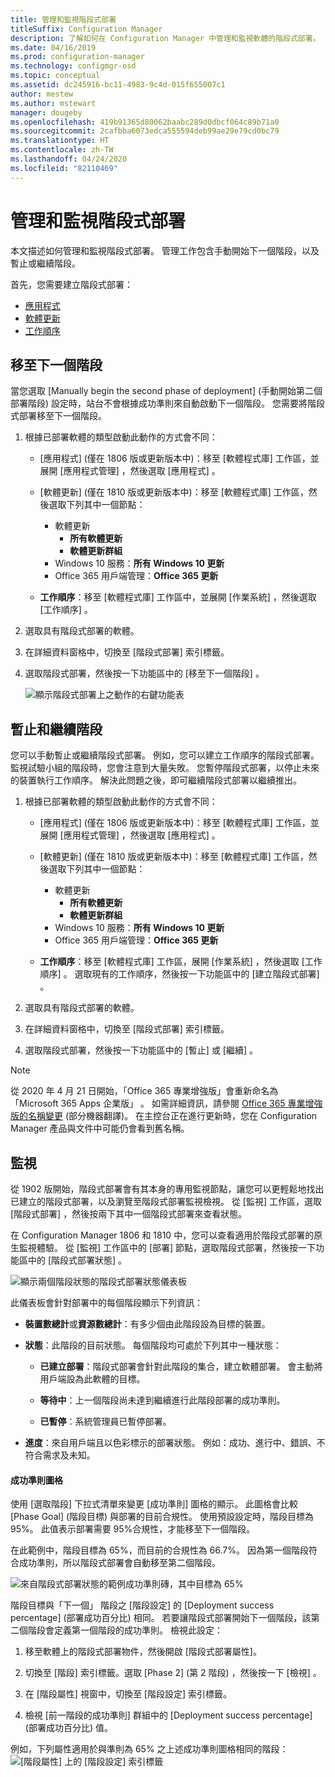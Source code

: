 ```yaml
---
title: 管理和監視階段式部署
titleSuffix: Configuration Manager
description: 了解如何在 Configuration Manager 中管理和監視軟體的階段式部署。
ms.date: 04/16/2019
ms.prod: configuration-manager
ms.technology: configmgr-osd
ms.topic: conceptual
ms.assetid: dc245916-bc11-4983-9c4d-015f655007c1
author: mestew
ms.author: mstewart
manager: dougeby
ms.openlocfilehash: 419b91365d80062baabc289d0dbcf064c89b71a0
ms.sourcegitcommit: 2cafbba6073edca555594deb99ae29e79cd0bc79
ms.translationtype: HT
ms.contentlocale: zh-TW
ms.lasthandoff: 04/24/2020
ms.locfileid: "82110469"
---
```

# <a name="manage-and-monitor-phased-deployments"></a>管理和監視階段式部署

本文描述如何管理和監視階段式部署。 管理工作包含手動開始下一個階段，以及暫止或繼續階段。 

首先，您需要建立階段式部署： 
- [應用程式](create-phased-deployment-for-task-sequence.md?toc=/sccm/apps/toc.json&bc=/sccm/apps/breadcrumb/toc.json)  
- [軟體更新](create-phased-deployment-for-task-sequence.md?toc=/sccm/sum/toc.json&bc=/sccm/sum/breadcrumb/toc.json)  
- [工作順序](create-phased-deployment-for-task-sequence.md)  



## <a name="move-to-the-next-phase"></a><a name="bkmk_move"></a> 移至下一個階段

當您選取 [Manually begin the second phase of deployment] \(手動開始第二個部署階段\)  設定時，站台不會根據成功準則來自動啟動下一個階段。 您需要將階段式部署移至下一個階段。  

1. 根據已部署軟體的類型啟動此動作的方式會不同：  

    - [應用程式]  (僅在 1806 版或更新版本中)：移至 [軟體程式庫]  工作區，並展開 [應用程式管理]  ，然後選取 [應用程式]  。   

    - [軟體更新]  (僅在 1810 版或更新版本中)：移至 [軟體程式庫]  工作區，然後選取下列其中一個節點：    
        - 軟體更新  
            - **所有軟體更新**  
            - **軟體更新群組**   
        - Windows 10 服務：**所有 Windows 10 更新**  
        - Office 365 用戶端管理：**Office 365 更新**  

    - **工作順序**：移至 [軟體程式庫]  工作區中，並展開 [作業系統]  ，然後選取 [工作順序]  。   

2. 選取具有階段式部署的軟體。  

3. 在詳細資料窗格中，切換至 [階段式部署]  索引標籤。  

4. 選取階段式部署，然後按一下功能區中的 [移至下一個階段]  。  

    ![顯示階段式部署上之動作的右鍵功能表](media/Suspend-phased-deployment.PNG)



## <a name="suspend-and-resume-phases"></a><a name="bkmk_suspend"></a> 暫止和繼續階段 

您可以手動暫止或繼續階段式部署。 例如，您可以建立工作順序的階段式部署。 監視試驗小組的階段時，您會注意到大量失敗。 您暫停階段式部署，以停止未來的裝置執行工作順序。 解決此問題之後，即可繼續階段式部署以繼續推出。 

1. 根據已部署軟體的類型啟動此動作的方式會不同：  

    - [應用程式]  (僅在 1806 版或更新版本中)：移至 [軟體程式庫]  工作區，並展開 [應用程式管理]  ，然後選取 [應用程式]  。   

    - [軟體更新]  (僅在 1810 版或更新版本中)：移至 [軟體程式庫]  工作區，然後選取下列其中一個節點：    
        - 軟體更新  
            - **所有軟體更新**  
            - **軟體更新群組**   
        - Windows 10 服務：**所有 Windows 10 更新**  
        - Office 365 用戶端管理：**Office 365 更新**  

    - **工作順序**：移至 [軟體程式庫]  工作區，展開 [作業系統]  ，然後選取 [工作順序]  。 選取現有的工作順序，然後按一下功能區中的 [建立階段式部署]  。  

2. 選取具有階段式部署的軟體。  

3. 在詳細資料窗格中，切換至 [階段式部署]  索引標籤。  

4. 選取階段式部署，然後按一下功能區中的 [暫止]  或 [繼續]  。 

> [!NOTE]
> 從 2020 年 4 月 21 日開始，「Office 365 專業增強版」會重新命名為「Microsoft 365 Apps 企業版」  。 如需詳細資訊，請參閱 [Office 365 專業增強版的名稱變更](https://docs.microsoft.com/deployoffice/name-change) \(部分機器翻譯\)。 在主控台正在進行更新時，您在 Configuration Manager 產品與文件中可能仍會看到舊名稱。 

<!-- Removed for 1806, need to clarify behavior with engineering
When you suspend a phased deployment, it sets the available and deadline times on the active deployments to a future time. When you resume, it generates a new schedule based on when you resume the phased deployment. The new schedule helps to avoid problems if you resume after the original deadline. For example, the initial schedule has the required deadline seven days after the deployment is available. You suspend it on the second day. If you aren't ready to resume it until day eight, you don't want the deployment to be immediately past the deadline. So it generates a new deadline starting from when you resume the phased deployment on day eight. 
-->


## <a name="monitor"></a><a name="bkmk_monitor"></a> 監視
<!--1358577-->
從 1902 版開始，階段式部署會有其本身的專用監視節點，讓您可以更輕鬆地找出已建立的階段式部署，以及瀏覽至階段式部署監視檢視。 從 [監視]  工作區，選取 [階段式部署]  ，然後按兩下其中一個階段式部署來查看狀態。 <!--3555949-->

在 Configuration Manager 1806 和 1810 中，您可以查看適用於階段式部署的原生監視體驗。 從 [監視]  工作區中的 [部署]  節點，選取階段式部署，然後按一下功能區中的 [階段式部署狀態]  。

![顯示兩個階段狀態的階段式部署狀態儀表板](media/1358577-phased-deployment-status.png)

此儀表板會針對部署中的每個階段顯示下列資訊：  

- **裝置數總計**或**資源數總計**：有多少個由此階段設為目標的裝置。  

- **狀態**：此階段的目前狀態。 每個階段均可處於下列其中一種狀態：  

    - **已建立部署**：階段式部署會針對此階段的集合，建立軟體部署。 會主動將用戶端設為此軟體的目標。  

    - **等待中**：上一個階段尚未達到繼續進行此階段部署的成功準則。  

    - **已暫停**：系統管理員已暫停部署。  

- **進度**：來自用戶端且以色彩標示的部署狀態。 例如：成功、進行中、錯誤、不符合需求及未知。 

#### <a name="success-criteria-tile"></a>成功準則圖格

使用 [選取階段]  下拉式清單來變更 [成功準則]  圖格的顯示。 此圖格會比較 [Phase Goal] \(階段目標\)  與部署的目前合規性。 使用預設設定時，階段目標為 95%。 此值表示部署需要 95%合規性，才能移至下一個階段。

在此範例中，階段目標為 65%，而目前的合規性為 66.7%。 因為第一個階段符合成功準則，所以階段式部署會自動移至第二個階段。  

   ![來自階段式部署狀態的範例成功準則磚，其中目標為 65%](media/pod-status-success-criteria-tile.png)

階段目標與「下一個」  階段之 [階段設定] 的 [Deployment success percentage] \(部署成功百分比\)  相同。 若要讓階段式部署開始下一個階段，該第二個階段會定義第一個階段的成功準則。 檢視此設定： 

1. 移至軟體上的階段式部署物件，然後開啟 [階段式部署屬性]。  

2. 切換至 [階段]  索引標籤。選取 [Phase 2] \(第 2 階段\)  ，然後按一下 [檢視]  。  

3. 在 [階段屬性] 視窗中，切換至 [階段設定]  索引標籤。  

4. 檢視 [前一階段的成功準則]  群組中的 [Deployment success percentage] \(部署成功百分比\)  值。  

例如，下列屬性適用於與準則為 65% 之上述成功準則圖格相同的階段：  
![[階段屬性] 上的 [階段設定] 索引標籤](media/phase-properties-phase-settings.png)

